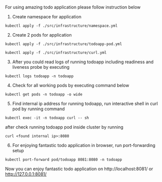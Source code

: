 For using amazing todo application please follow instruction below

1. Create namespace for application

```
kubectl apply -f ./src/infrastructure/namespace.yml
```

2. Create 2 pods for application

```
kubectl apply -f ./src/infrastructure/todoapp-pod.yml
```

```
kubectl apply -f ./src/infrastructure/curl.yml
```

3. After you could read logs of running todoapp including readiness and liveness probe by executing

```
kubectl logs todoapp -n todoapp
```

4. Check for all working pods by executing command below

```
kubectl get pods -n todoapp -o wide
```

5. Find internal ip address for running todoapp, run interactive shell in curl pod by running command

```
kubectl exec -it -n todoapp curl -- sh
```

after check running todoapp pod inside cluster by running

```
curl <found internal ip>:8080
```

6. For enjoying fantastic todo application in browser, run port-forwarding setup

```
kubectl port-forward pod/todoapp 8081:8080 -n todoapp
```

Now you can enjoy fantastic todo application on http://localhost:8081/ or http://127.0.0.1:8081/
